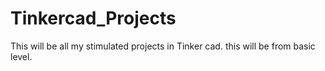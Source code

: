 # Tinkercad_Projects
This will be all my stimulated projects in Tinker cad. this will be from basic level. 
